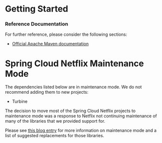 # Getting Started

### Reference Documentation
For further reference, please consider the following sections:

* [Official Apache Maven documentation](https://maven.apache.org/guides/index.html)

# Spring Cloud Netflix Maintenance Mode

The dependencies listed below are in maintenance mode. We do not recommend adding them to
new projects:

*  Turbine

The decision to move most of the Spring Cloud Netflix projects to maintenance mode was
a response to Netflix not continuing maintenance of many of the libraries that we provided
support for.

Please see [this blog entry](https://spring.io/blog/2018/12/12/spring-cloud-greenwich-rc1-available-now#spring-cloud-netflix-projects-entering-maintenance-mode)
for more information on maintenance mode and a list of suggested replacements for those
libraries.
